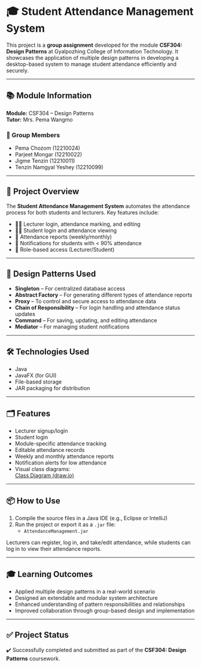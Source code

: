 # 🎓 Student Attendance Management System

This project is a **group assignment** developed for the module **CSF304: Design Patterns** at Gyalpozhing College of Information Technology. It showcases the application of multiple design patterns in developing a desktop-based system to manage student attendance efficiently and securely.

---

## 📚 Module Information

**Module:** CSF304 – Design Patterns  
**Tutor:** Mrs. Pema Wangmo

### 👥 Group Members
- Pema Chozom (12210024)  
- Parjeet Mongar (12210022)  
- Jigme Tenzin (12210011)  
- Tenzin Namgyal Yeshey (12210099)

---

## 📌 Project Overview

The **Student Attendance Management System** automates the attendance process for both students and lecturers. Key features include:

- 🧑‍🏫 Lecturer login, attendance marking, and editing  
- 👨‍🎓 Student login and attendance viewing  
- 📅 Attendance reports (weekly/monthly)  
- 📢 Notifications for students with < 90% attendance  
- 🔐 Role-based access (Lecturer/Student)

---

## 🧠 Design Patterns Used

- **Singleton** – For centralized database access  
- **Abstract Factory** – For generating different types of attendance reports  
- **Proxy** – To control and secure access to attendance data  
- **Chain of Responsibility** – For login handling and attendance status updates  
- **Command** – For saving, updating, and editing attendance  
- **Mediator** – For managing student notifications

---

## 🛠️ Technologies Used

- Java  
- JavaFX (for GUI)  
- File-based storage  
- JAR packaging for distribution

---

## 🗂️ Features

- Lecturer signup/login  
- Student login  
- Module-specific attendance tracking  
- Editable attendance records  
- Weekly and monthly attendance reports  
- Notification alerts for low attendance  
- Visual class diagrams:  
  [Class Diagram (draw.io)](https://github.com/pemachozom/Student-Attendance-Management-System/blob/main/DP%20UML%20Diagram.drawio)

---

## 📦 How to Use

1. Compile the source files in a Java IDE (e.g., Eclipse or IntelliJ)
2. Run the project or export it as a `.jar` file:
   - `AttendanceManagement.jar`

Lecturers can register, log in, and take/edit attendance, while students can log in to view their attendance reports.

---

## 🎓 Learning Outcomes

- Applied multiple design patterns in a real-world scenario  
- Designed an extendable and modular system architecture  
- Enhanced understanding of pattern responsibilities and relationships  
- Improved collaboration through group-based design and implementation

---

## ✅ Project Status

✔️ Successfully completed and submitted as part of the **CSF304: Design Patterns** coursework.
